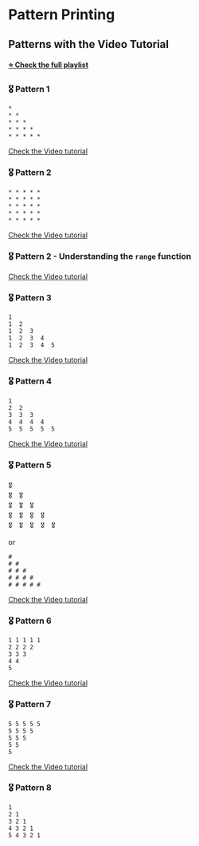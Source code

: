 # Pattern Printing 

<!-- Used Emojis: 🎖️ -->

## Patterns with the Video Tutorial

#### [⭐ Check the full playlist](https://www.youtube.com/playlist?list=PL7ZCWbO2Dbl5n9oOiG0V3ZXzt-6W1pOnH)

### 🎖️ Pattern 1

```
*
* *
* * *
* * * *
* * * * *
```
[Check the Video tutorial](https://youtu.be/apq1sHtj9Fk)

### 🎖️ Pattern 2

```
* * * * *
* * * * *
* * * * *
* * * * *
* * * * *
```
[Check the Video tutorial]()

### 🎖️ Pattern 2 - Understanding the `range` function

[Check the Video tutorial]()

### 🎖️ Pattern 3

```
1  
1  2  
1  2  3  
1  2  3  4  
1  2  3  4  5
```

[Check the Video tutorial]()

### 🎖️ Pattern 4

```
1  
2  2
3  3  3
4  4  4  4
5  5  5  5  5
```

[Check the Video tutorial]()

### 🎖️ Pattern 5
```
🎖️ 
🎖️  🎖️ 
🎖️  🎖️  🎖️ 
🎖️  🎖️  🎖️  🎖️ 
🎖️  🎖️  🎖️  🎖️  🎖️ 
```
or
```
# 
# #
# # #
# # # #
# # # # #
```
[Check the Video tutorial]()

### 🎖️ Pattern 6
```
1 1 1 1 1 
2 2 2 2 
3 3 3 
4 4 
5 
```
[Check the Video tutorial]()

### 🎖️ Pattern 7
```
5 5 5 5 5 
5 5 5 5 
5 5 5 
5 5 
5 
```
[Check the Video tutorial]()


### 🎖️ Pattern 8
```
1 
2 1 
3 2 1 
4 3 2 1 
5 4 3 2 1
```